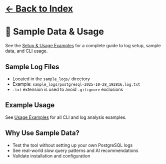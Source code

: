 # [← Back to Index](index.md)
# 📂 Sample Data & Usage


See the [Setup & Usage Examples](examples.md) for a complete guide to log setup, sample data, and CLI usage.

## Sample Log Files

- Located in the `sample_logs/` directory
- Example: `sample_logs/postgresql-2025-10-28_192816.log.txt`
- `.txt` extension is used to avoid `.gitignore` exclusions



## Example Usage

See [Usage Examples](../examples.md) for all CLI and log analysis examples.

## Why Use Sample Data?

- Test the tool without setting up your own PostgreSQL logs
- See real-world slow query patterns and AI recommendations
- Validate installation and configuration
